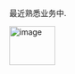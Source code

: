 最近熟悉业务中.

<img width="82" height="70" alt="image" src="https://github.com/user-attachments/assets/f9cddbdd-a795-4d2f-905e-94ae40da57eb" />
